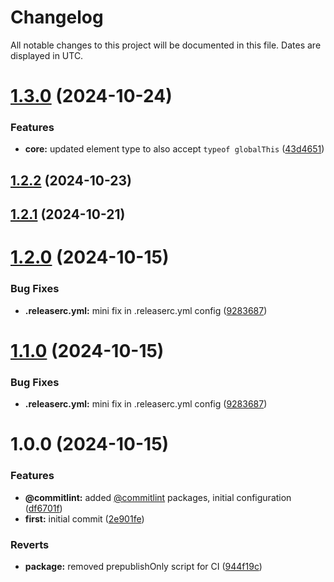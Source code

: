 # Changelog
All notable changes to this project will be documented in this file. Dates are displayed in UTC.

# [1.3.0](https://github.com/georgecht/zod-custom-events/compare/v1.2.2...v1.3.0) (2024-10-24)


### Features

* **core:** updated element type to also accept `typeof globalThis` ([43d4651](https://github.com/georgecht/zod-custom-events/commit/43d465124ea76e96c715e008aaef8e9bb98b3f09))

## [1.2.2](https://github.com/georgecht/zod-custom-events/compare/v1.2.1...v1.2.2) (2024-10-23)

## [1.2.1](https://github.com/georgecht/zod-custom-events/compare/v1.2.0...v1.2.1) (2024-10-21)

# [1.2.0](https://github.com/georgecht/zod-custom-events/compare/v1.1.0...v1.2.0) (2024-10-15)

### Bug Fixes

* **.releaserc.yml:** mini fix in .releaserc.yml config ([9283687](https://github.com/georgecht/zod-custom-events/commit/92836873136b3e6862d1523b4379d503ae24c54f))

# [1.1.0](https://github.com/georgecht/zod-custom-events/compare/v1.0.0...v1.1.0) (2024-10-15)


### Bug Fixes

* **.releaserc.yml:** mini fix in .releaserc.yml config ([9283687](https://github.com/georgecht/zod-custom-events/commit/92836873136b3e6862d1523b4379d503ae24c54f))

# 1.0.0 (2024-10-15)


### Features

* **@commitlint:** added [@commitlint](https://github.com/commitlint) packages, initial configuration ([df6701f](https://github.com/georgecht/zod-custom-events/commit/df6701f216b45829d8c62f647b72a884a5e96717))
* **first:** initial commit ([2e901fe](https://github.com/georgecht/zod-custom-events/commit/2e901fe8e6dd56d1035a187e3e5ee20423069084))


### Reverts

* **package:** removed prepublishOnly script for CI ([944f19c](https://github.com/georgecht/zod-custom-events/commit/944f19cbabb3bc05c35e223b06757d2edd3e03dc))
